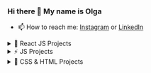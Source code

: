 ### Hi there 👋 My name is Olga

- 📫 How to reach me: [Instagram](https://www.instagram.com/olga.grishchenko/) or [LinkedIn](https://www.linkedin.com/in/olga-grishchenko/)

<details><summary>🚀 React JS Projects</summary>
  
   1. [Blogofolio](https://github.com/OlgaGrishchenko/react-app) in developing.
   2. [Social Network](https://github.com/OlgaGrishchenko/SocialNetwork) in developing.
  
</details>

<details><summary>⚡ JS Projects</summary>
  
   1. [Trello JS](https://olgagrishchenko.github.io/trello-app/) in developing
   2. [To-do JS](https://olgagrishchenko.github.io/todo-app/)
  
</details>

  <details><summary>🌱 CSS & HTML Projects</summary>
  
   1. [PROTOTYPES AXIT](https://olgagrishchenko.github.io/Level-3_v2.0/)
   2. [PROTOTYPES ActiveBox](https://olgagrishchenko.github.io/first__layout/)
  
</details>

<!--
**OlgaGrishchenko/OlgaGrishchenko** is a ✨ _special_ ✨ repository because its `README.md` (this file) appears on your GitHub profile.



Here are some ideas to get you started:

- 🔭 I’m currently working on ...
- 🌱 I’m currently learning ...
- 👯 I’m looking to collaborate on ...
- 🤔 I’m looking for help with ...
- 💬 Ask me about ...
- 📫 How to reach me: ...
- 😄 Pronouns: ...
- ⚡ Fun fact: ...
-->
